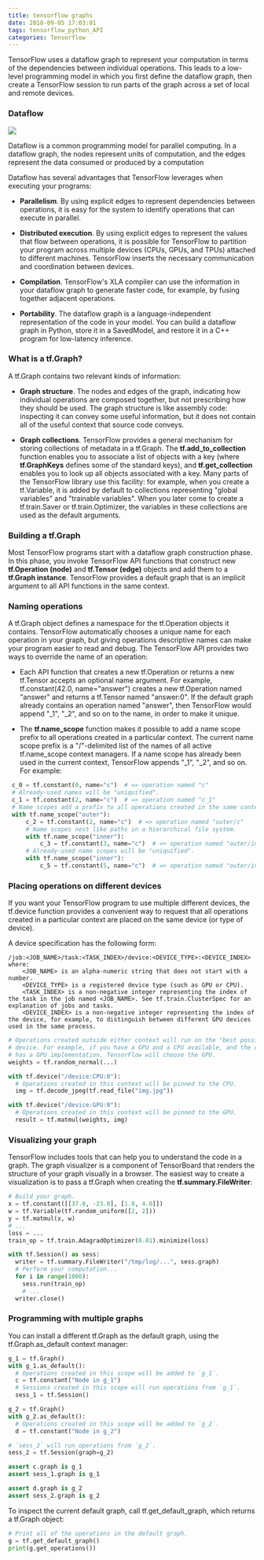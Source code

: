 ```yaml
---
title: tensorflow graphs
date: 2018-09-05 17:03:01
tags: tensorflow_python_API
categories: Tensorflow
---
```

TensorFlow uses a dataflow graph to represent your computation in terms of the dependencies between individual operations. This leads to a low-level programming model in which you first define the dataflow graph, then create a TensorFlow session to run parts of the graph across a set of local and remote devices.

### Dataflow
![](https://tensorflow.google.cn/images/tensors_flowing.gif)

Dataflow is a common programming model for parallel computing. In a dataflow graph, the nodes represent units of computation, and the edges represent the data consumed or produced by a computation

Dataflow has several advantages that TensorFlow leverages when executing your programs:

 * **Parallelism**. By using explicit edges to represent dependencies between operations, it is easy for the system to identify operations that can execute in parallel.

 * **Distributed execution**. By using explicit edges to represent the values that flow between operations, it is possible for TensorFlow to partition your program across multiple devices (CPUs, GPUs, and TPUs) attached to different machines. TensorFlow inserts the necessary communication and coordination between devices.

 * **Compilation**. TensorFlow's XLA compiler can use the information in your dataflow graph to generate faster code, for example, by fusing together adjacent operations.

 * **Portability**. The dataflow graph is a language-independent representation of the code in your model. You can build a dataflow graph in Python, store it in a SavedModel, and restore it in a C++ program for low-latency inference.

 ### What is a tf.Graph?

 A tf.Graph contains two relevant kinds of information:

  * **Graph structure**. The nodes and edges of the graph, indicating how individual operations are composed together, but not prescribing how they should be used. The graph structure is like assembly code: inspecting it can convey some useful information, but it does not contain all of the useful context that source code conveys.

  * **Graph collections**. TensorFlow provides a general mechanism for storing collections of metadata in a tf.Graph. The **tf.add_to_collection** function enables you to associate a list of objects with a key (where **tf.GraphKeys** defines some of the standard keys), and **tf.get_collection** enables you to look up all objects associated with a key. Many parts of the TensorFlow library use this facility: for example, when you create a tf.Variable, it is added by default to collections representing "global variables" and "trainable variables". When you later come to create a tf.train.Saver or tf.train.Optimizer, the variables in these collections are used as the default arguments.

  ### Building a tf.Graph

  Most TensorFlow programs start with a dataflow graph construction phase. In this phase, you invoke TensorFlow API functions that construct new **tf.Operation (node)** and **tf.Tensor (edge)** objects and add them to a **tf.Graph instance**. TensorFlow provides a default graph that is an implicit argument to all API functions in the same context.

### Naming operations
 A tf.Graph object defines a namespace for the tf.Operation objects it contains. TensorFlow automatically chooses a unique name for each operation in your graph, but giving operations descriptive names can make your program easier to read and debug. The TensorFlow API provides two ways to override the name of an operation:

 * Each API function that creates a new tf.Operation or returns a new tf.Tensor accepts an optional name argument. For example, tf.constant(42.0, name="answer") creates a new tf.Operation named "answer" and returns a tf.Tensor named "answer:0". If the default graph already contains an operation named "answer", then TensorFlow would append "\_1", "\_2", and so on to the name, in order to make it unique.

 * The **tf.name_scope** function makes it possible to add a name scope prefix to all operations created in a particular context. The current name scope prefix is a "/"-delimited list of the names of all active tf.name_scope context managers. If a name scope has already been used in the current context, TensorFlow appends "\_1", "\_2", and so on. For example:

```python
 c_0 = tf.constant(0, name="c")  # => operation named "c"
 # Already-used names will be "uniquified".
 c_1 = tf.constant(2, name="c")  # => operation named "c_1"
 # Name scopes add a prefix to all operations created in the same context.
 with tf.name_scope("outer"):
     c_2 = tf.constant(2, name="c")  # => operation named "outer/c"
     # Name scopes nest like paths in a hierarchical file system.
     with tf.name_scope("inner"):
         c_3 = tf.constant(3, name="c")  # => operation named "outer/inner/c"
     # Already-used name scopes will be "uniquified".
     with tf.name_scope("inner"):
         c_5 = tf.constant(5, name="c")  # => operation named "outer/inner_1/c"
```

### Placing operations on different devices

If you want your TensorFlow program to use multiple different devices, the tf.device function provides a convenient way to request that all operations created in a particular context are placed on the same device (or type of device).

A device specification has the following form:

    /job:<JOB_NAME>/task:<TASK_INDEX>/device:<DEVICE_TYPE>:<DEVICE_INDEX>
    where:
        <JOB_NAME> is an alpha-numeric string that does not start with a number.
        <DEVICE_TYPE> is a registered device type (such as GPU or CPU).
        <TASK_INDEX> is a non-negative integer representing the index of the task in the job named <JOB_NAME>. See tf.train.ClusterSpec for an explanation of jobs and tasks.
        <DEVICE_INDEX> is a non-negative integer representing the index of the device, for example, to distinguish between different GPU devices used in the same process.

```python
# Operations created outside either context will run on the "best possible"
# device. For example, if you have a GPU and a CPU available, and the operation
# has a GPU implementation, TensorFlow will choose the GPU.
weights = tf.random_normal(...)

with tf.device("/device:CPU:0"):
  # Operations created in this context will be pinned to the CPU.
  img = tf.decode_jpeg(tf.read_file("img.jpg"))

with tf.device("/device:GPU:0"):
  # Operations created in this context will be pinned to the GPU.
  result = tf.matmul(weights, img)
```

### Visualizing your graph
TensorFlow includes tools that can help you to understand the code in a graph. The graph visualizer is a component of TensorBoard that renders the structure of your graph visually in a browser. The easiest way to create a visualization is to pass a tf.Graph when creating the **tf.summary.FileWriter**:

```python
# Build your graph.
x = tf.constant([[37.0, -23.0], [1.0, 4.0]])
w = tf.Variable(tf.random_uniform([2, 2]))
y = tf.matmul(x, w)
# ...
loss = ...
train_op = tf.train.AdagradOptimizer(0.01).minimize(loss)

with tf.Session() as sess:
  writer = tf.summary.FileWriter("/tmp/log/...", sess.graph)
  # Perform your computation...
  for i in range(1000):
    sess.run(train_op)
    # ...
  writer.close()
```

### Programming with multiple graphs

You can install a different tf.Graph as the default graph, using the tf.Graph.as_default context manager:
```python
g_1 = tf.Graph()
with g_1.as_default():
  # Operations created in this scope will be added to `g_1`.
  c = tf.constant("Node in g_1")
  # Sessions created in this scope will run operations from `g_1`.
  sess_1 = tf.Session()

g_2 = tf.Graph()
with g_2.as_default():
  # Operations created in this scope will be added to `g_2`.
  d = tf.constant("Node in g_2")

# `sess_2` will run operations from `g_2`.
sess_2 = tf.Session(graph=g_2)

assert c.graph is g_1
assert sess_1.graph is g_1

assert d.graph is g_2
assert sess_2.graph is g_2
```

To inspect the current default graph, call tf.get_default_graph, which returns a tf.Graph object:
```python
# Print all of the operations in the default graph.
g = tf.get_default_graph()
print(g.get_operations())
```
